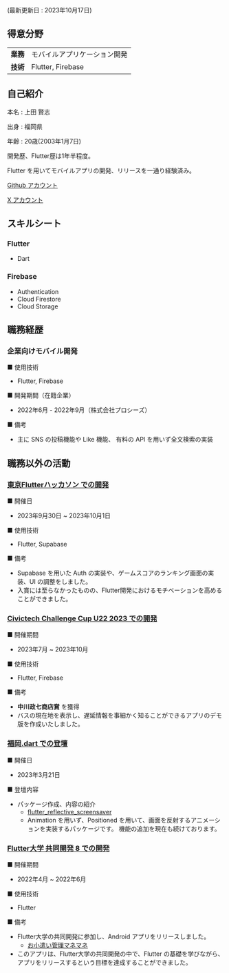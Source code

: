 (最新更新日 : 2023年10月17日)

## 得意分野
<table>
    <tr>
        <td><strong>業務</strong></td>
        <td>モバイルアプリケーション開発</td>
    </tr>
    <tr>
        <td><strong>技術</strong></td>
        <td>Flutter, Firebase</td>
    </tr>
</table>

## 自己紹介
本名 : 上田 賢志

出身 : 福岡県

年齢 : 20歳(2003年1月7日)

開発歴、Flutter歴は1年半程度。


Flutter を用いてモバイルアプリの開発、リリースを一通り経験済み。


[Github アカウント](https://github.com/fen0268)

[X アカウント](https://twitter.com/fencer0268)

## スキルシート

### Flutter
- Dart

### Firebase
- Authentication
- Cloud Firestore
- Cloud Storage


## 職務経歴

### 企業向けモバイル開発

■ 使用技術
- Flutter, Firebase

■ 開発期間（在籍企業）
- 2022年6月 - 2022年9月（株式会社プロシーズ）

■ 備考
- 主に SNS の投稿機能や Like 機能、 有料の API を用いず全文検索の実装


## 職務以外の活動

### [東京Flutterハッカソン での開発](https://twitter.com/TYOFlutterHack)
■ 開催日
- 2023年9月30日 ~ 2023年10月1日

■ 使用技術
- Flutter, Supabase

■ 備考
- Supabase を用いた Auth の実装や、ゲームスコアのランキング画面の実装、UI の調整をしました。
- 入賞には至らなかったものの、Flutter開発におけるモチベーションを高めることができました。

### [Civictech Challenge Cup U22 2023 での開発](https://ccc.code4japan.org/)
■ 開催期間
- 2023年7月 ~ 2023年10月

■ 使用技術
- Flutter, Firebase

■ 備考
- **中川政七商店賞** を獲得
- バスの現在地を表示し、遅延情報を事細かく知ることができるアプリのデモ版を作成いたしました。

### [福岡.dart での登壇](https://flutteruniv.connpass.com/event/275584/)
■ 開催日
- 2023年3月21日

■ 登壇内容
- パッケージ作成、内容の紹介
  - [flutter_reflective_screensaver](https://pub.dev/packages/flutter_reflective_screensaver)
  - Animation を用いず、Positioned を用いて、画面を反射するアニメーションを実装するパッケージです。 機能の追加を現在も続けております。

### [Flutter大学 共同開発 8 での開発](https://flutteruniv.com/)
■ 開催期間
- 2022年4月 ~ 2022年6月

■ 使用技術
- Flutter

■ 備考
- Flutter大学の共同開発に参加し、Android アプリをリリースしました。
  - [お小遣い管理マネマネ](https://play.google.com/store/apps/details?id=com.gmail.fenc0268.okodukai.manemane)
- このアプリは、Flutter大学の共同開発の中で、Flutter の基礎を学びながら、アプリをリリースするという目標を達成することができました。

